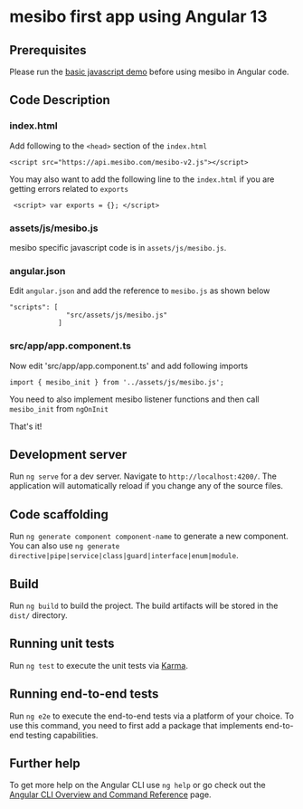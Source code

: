 # mesibo first app using Angular 13

## Prerequisites
Please run the [basic javascript demo](https://mesibo.com/documentation/tutorials/get-started/javascript/) before using mesibo in Angular code. 

## Code Description 

### index.html
Add following to the `<head>` section of the `index.html` 

```
<script src="https://api.mesibo.com/mesibo-v2.js"></script>
```

You may also want to add the following line to the `index.html` if you are getting errors related to `exports`

```
 <script> var exports = {}; </script>
```

### assets/js/mesibo.js
mesibo specific javascript code is in `assets/js/mesibo.js`. 

### angular.json
Edit `angular.json` and add the reference to `mesibo.js` as shown below

```
"scripts": [
              "src/assets/js/mesibo.js"
            ]

```

### src/app/app.component.ts
Now edit 'src/app/app.component.ts' and add following imports

```
import { mesibo_init } from '../assets/js/mesibo.js';
```

You need to also implement mesibo listener functions and then call `mesibo_init` from `ngOnInit`

That's it!

## Development server

Run `ng serve` for a dev server. Navigate to `http://localhost:4200/`. The application will automatically reload if you change any of the source files.

## Code scaffolding

Run `ng generate component component-name` to generate a new component. You can also use `ng generate directive|pipe|service|class|guard|interface|enum|module`.

## Build

Run `ng build` to build the project. The build artifacts will be stored in the `dist/` directory.

## Running unit tests

Run `ng test` to execute the unit tests via [Karma](https://karma-runner.github.io).

## Running end-to-end tests

Run `ng e2e` to execute the end-to-end tests via a platform of your choice. To use this command, you need to first add a package that implements end-to-end testing capabilities.

## Further help

To get more help on the Angular CLI use `ng help` or go check out the [Angular CLI Overview and Command Reference](https://angular.io/cli) page.
